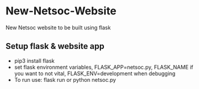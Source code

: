# New-Netsoc-Website

New Netsoc website to be built using flask

## Setup flask & website app

+ pip3 install flask
+ set flask environment variables, FLASK_APP=netsoc.py, FLASK_NAME if you want to not vital, FLASK_ENV=development when debugging
+ To run use: flask run or python netsoc.py